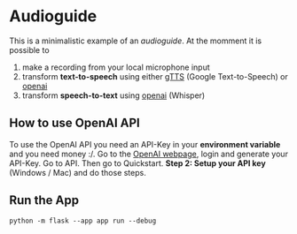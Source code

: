 # Audioguide

This is a minimalistic example of an *audioguide*.
At the momment it is possible to

1. make a recording from your local microphone input
2. transform **text-to-speech** using either [gTTS](https://pypi.org/project/gTTS/) (Google Text-to-Speech) or [openai](https://pypi.org/project/openai/)
3. transform **speech-to-text** using [openai](https://pypi.org/project/openai/) (Whisper)

## How to use OpenAI API

To use the OpenAI API you need an API-Key in your **environment variable** and you need money :/.
Go to the [OpenAI webpage](https://openai.com/), login and generate your API-Key.
Go to API.
Then go to Quickstart.
**Step 2: Setup your API key** (Windows / Mac) and do those steps.

## Run the App

```
python -m flask --app app run --debug 
```